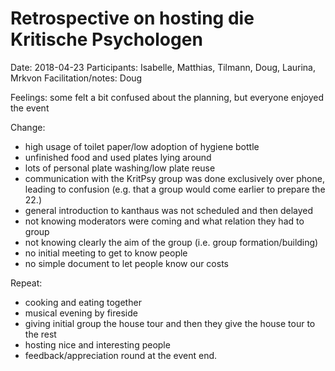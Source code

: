 # Retrospective on hosting die Kritische Psychologen

Date: 2018-04-23
Participants: Isabelle, Matthias, Tilmann, Doug, Laurina, Mrkvon
Facilitation/notes: Doug

Feelings: some felt a bit confused about the planning, but everyone enjoyed the event

Change:
- high usage of toilet paper/low adoption of hygiene bottle
- unfinished food and used plates lying around
- lots of personal plate washing/low plate reuse
- communication with the KritPsy group was done exclusively over phone, leading to confusion (e.g. that a group would come earlier to prepare the 22.)
- general introduction to kanthaus was not scheduled and then delayed
- not knowing moderators were coming and what relation they had to group
- not knowing clearly the aim of the group (i.e. group formation/building)
- no initial meeting to get to know people
- no simple document to let people know our costs

Repeat:
- cooking and eating together
- musical evening by fireside
- giving initial group the house tour and then they give the house tour to the rest
- hosting nice and interesting people
- feedback/appreciation round at the event end.

